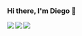 ### Hi there, I'm Diego 👋

<a href="https://github.com/anuraghazra/github-readme-stats">
<img align="left" src="https://github-readme-stats.vercel.app/api?username=Diego-Guarise&show_icons=true&hide_border=1&hide=prs,issues&theme=flag-india" />
</a>
<a href="https://github.com/anuraghazra/convoychat">
  <img align="left" src="https://github-readme-stats.vercel.app/api/top-langs/?username=Diego-Guarise&card_width=445&theme=flag-india&layout=compact" />
</a>
<a href="https://github.com/demartini/demartini/blob/master/code.gif">
<img align="left" src="https://github.com/demartini/demartini/blob/master/code.gif " />
</a>
